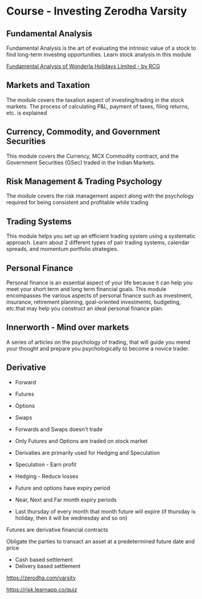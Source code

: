 # Course - Investing Zerodha Varsity

## Fundamental Analysis

Fundamental Analysis is the art of evaluating the intrinsic value of a stock to find long-term investing opportunities. Learn stock analysis in this module

[Fundamental Analysis of Wonderla Holidays Limited - by RCG](https://www.budgetiger.in/p/case-study-wonderla-holidays-limited)

## Markets and Taxation

The module covers the taxation aspect of investing/trading in the stock markets. The process of calculating P&L, payment of taxes, filing returns, etc. is explained

## Currency, Commodity, and Government Securities

This module covers the Currency, MCX Commodity contract, and the Government Securities (GSec) traded in the Indian Markets.

## Risk Management & Trading Psychology

The module covers the risk management aspect along with the psychology required for being consistent and profitable while trading

## Trading Systems

This module helps you set up an efficient trading system using a systematic approach. Learn about 2 different types of pair trading systems, calendar spreads, and momentum portfolio strategies.

## Personal Finance

Personal finance is an essential aspect of your life because it can help you meet your short term and long term financial goals. This module encompasses the various aspects of personal finance such as investment, insurance, retirement planning, goal-oriented investments, budgeting, etc.that may help you construct an ideal personal finance plan.

## Innerworth - Mind over markets

A series of articles on the psychology of trading, that will guide you mend your thought and prepare you psychologically to become a novice trader.

## Derivative

- Forward
- Futures
- Options
- Swaps

- Forwards and Swaps doesn't trade
- Only Futures and Options are traded on stock market
- Derivaties are primarily used for Hedging and Speculation
- Speculation - Earn profit
- Hedging - Reduce losses
- Future and options have expiry period
- Near, Next and Far month expiry periods
- Last thursday of every month that month future will expire (if thursday is holiday, then it will be wednesday and so on)

Futures are derivative financial contracts

Obligate the parties to transact an asset at a predetermined future date and price

- Cash based settlement
- Delivery based settlement

https://zerodha.com/varsity

https://risk.learnapp.co/quiz
